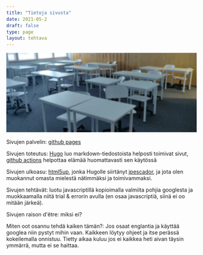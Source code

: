 ```yaml
---
title: "Tietoja sivusta"
date: 2021-05-2
draft: false
type: page
layout: tehtava
---
```

![luola](/img/sivukuvat/luokka.jpg)

Sivujen palvelin: [github pages](https://pages.github.com/)

Sivujen toteutus: [Hugo](https://gohugo.io/) luo markdown-tiedostoista helposti toimivat sivut, [github actions](https://github.com/features/actions) helpottaa elämää huomattavasti sen käytössä

Sivujen ulkoasu: [html5up](https://html5up.net/), jonka Hugolle siirtänyt [jpescador](https://themes.gohugo.io/future-imperfect/), ja jota olen muokannut omasta mielestä nätimmäksi ja toimivammaksi.

Sivujen tehtävät: luotu javascriptillä kopioimalla valmiita pohjia googlesta ja muokkaamalla niitä trial & errorin avulla (en osaa javascriptiä, siinä ei oo mitään järkeä).

Sivujen raison d'être: miksi ei? 

Miten oot osannu tehdä kaiken tämän?: Jos osaat englantia ja käyttää googlea niin pystyt mihin vaan. Kaikkeen löytyy ohjeet ja itse perässä kokeilemalla onnistuu. Tietty aikaa kuluu jos ei kaikkea heti aivan täysin ymmärrä, mutta ei se haittaa.
